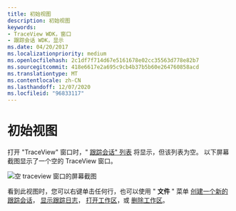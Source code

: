 ```yaml
---
title: 初始视图
description: 初始视图
keywords:
- TraceView WDK，窗口
- 跟踪会话 WDK，显示
ms.date: 04/20/2017
ms.localizationpriority: medium
ms.openlocfilehash: 2c1df7f714d67e5161678e02cc35563d778e82b7
ms.sourcegitcommit: 418e6617e2a695c9cb4b37b5b60e264760858acd
ms.translationtype: MT
ms.contentlocale: zh-CN
ms.lasthandoff: 12/07/2020
ms.locfileid: "96833117"
---
```

# <a name="initial-view"></a>初始视图


打开 "TraceView" 窗口时，" [跟踪会话" 列表](trace-session-list.md) 将显示，但该列表为空。 以下屏幕截图显示了一个空的 TraceView 窗口。

![空 traceview 窗口的屏幕截图](images/traceview-empty.png)

看到此视图时，您可以右键单击任何行，也可以使用 " **文件** " 菜单 [创建一个新的跟踪会话](creating-a-trace-session.md)， [显示跟踪日志](displaying-a-trace-log.md)， [打开工作区](opening-a-workspace.md)，或 [删除工作区](deleting-a-workspace.md)。

 

 





